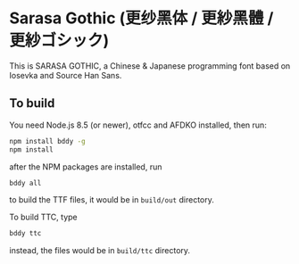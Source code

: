 # Sarasa Gothic (更纱黑体 / 更紗黑體 / 更紗ゴシック)

This is SARASA GOTHIC, a Chinese & Japanese programming font based on Iosevka and Source Han Sans.

## To build

You need Node.js 8.5 (or newer), otfcc and AFDKO installed, then run:

```bash
npm install bddy -g
npm install
```

after the NPM packages are installed, run

```bash
bddy all
```

to build the TTF files, it would be in `build/out` directory.

To build TTC, type

```bash
bddy ttc
```

instead, the files would be in `build/ttc` directory.
